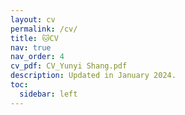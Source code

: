 ```yaml
---
layout: cv
permalink: /cv/
title: 🐱CV
nav: true
nav_order: 4
cv_pdf: CV_Yunyi Shang.pdf
description: Updated in January 2024.
toc:
  sidebar: left
---
```

